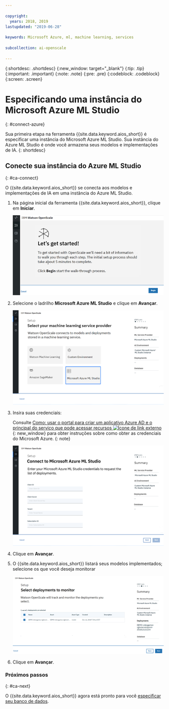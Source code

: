 ```yaml
---

copyright:
  years: 2018, 2019
lastupdated: "2019-06-28"

keywords: Microsoft Azure, ml, machine learning, services

subcollection: ai-openscale

---
```


{:shortdesc: .shortdesc}
{:new_window: target="_blank"}
{:tip: .tip}
{:important: .important}
{:note: .note}
{:pre: .pre}
{:codeblock: .codeblock}
{:screen: .screen}

# Especificando uma instância do Microsoft Azure ML Studio
{: #connect-azure}

Sua primeira etapa na ferramenta {{site.data.keyword.aios_short}} é especificar uma instância
do Microsoft Azure ML Studio. Sua instância do Azure ML Studio é onde você armazena seus modelos e
implementações de IA.
{: shortdesc}

## Conecte sua instância do Azure ML Studio
{: #ca-connect}

O {{site.data.keyword.aios_short}} se conecta aos modelos e implementações de IA em uma
instância do Azure ML Studio.

1.  Na página inicial da ferramenta {{site.data.keyword.aios_short}}, clique em **Iniciar**.

    ![Home page](images/gs-config-start.png)

1.  Selecione o ladrilho **Microsoft Azure ML Studio** e clique em **Avançar**.

    ![Selecione o Azure ML Studio](images/connect-azure.png)

1.  Insira suas credenciais:

    Consulte [Como: usar o portal para criar um aplicativo Azure AD e o principal do serviço que pode acessar recursos ![Ícone de link externo](../../icons/launch-glyph.svg "Ícone de link externo")](https://docs.microsoft.com/en-us/azure/active-directory/develop/howto-create-service-principal-portal){: new_window} para obter instruções sobre como obter as credenciais do Microsoft Azure.
    {: note}

    ![Insira as credenciais do Azure ML Studio](images/connect-azure-cred.png)

1.  Clique em **Avançar**.

1.  O {{site.data.keyword.aios_short}} listará seus modelos implementados; selecione os que você deseja monitorar

    ![Select MS Azure deployed models](images/connect-azure-deploys.png)

1.  Clique em **Avançar**.

### Próximos passos
{: #ca-next}

O {{site.data.keyword.aios_short}} agora está pronto para você [especificar seu banco de dados](/docs/services/ai-openscale?topic=ai-openscale-connect-db#connect-db).
